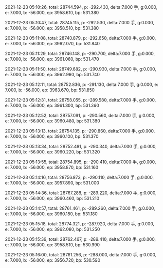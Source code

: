 2021-12-23 05:10:26, total: 28744.594, p: -292.430, delta:7.000 手, g:0.000, e: 7.000, b: -56.000, ep: 3958.610, bp: 531.380

2021-12-23 05:10:47, total: 28745.115, p: -292.530, delta:7.000 手, g:0.000, e: 7.000, b: -56.000, ep: 3958.510, bp: 531.380

2021-12-23 05:11:08, total: 28740.879, p: -292.650, delta:7.000 手, g:0.000, e: 7.000, b: -56.000, ep: 3962.070, bp: 531.840

2021-12-23 05:11:29, total: 28746.148, p: -290.700, delta:7.000 手, g:0.000, e: 7.000, b: -56.000, ep: 3961.060, bp: 531.470

2021-12-23 05:11:50, total: 28749.682, p: -290.930, delta:7.000 手, g:0.000, e: 7.000, b: -56.000, ep: 3962.990, bp: 531.740

2021-12-23 05:12:11, total: 28752.836, p: -291.130, delta:7.000 手, g:0.000, e: 7.000, b: -56.000, ep: 3963.670, bp: 531.850

2021-12-23 05:12:31, total: 28758.055, p: -289.580, delta:7.000 手, g:0.000, e: 7.000, b: -56.000, ep: 3961.300, bp: 531.360

2021-12-23 05:12:52, total: 28757.091, p: -290.560, delta:7.000 手, g:0.000, e: 7.000, b: -56.000, ep: 3960.480, bp: 531.380

2021-12-23 05:13:13, total: 28754.135, p: -290.860, delta:7.000 手, g:0.000, e: 7.000, b: -56.000, ep: 3960.100, bp: 531.370

2021-12-23 05:13:34, total: 28752.481, p: -290.340, delta:7.000 手, g:0.000, e: 7.000, b: -56.000, ep: 3960.220, bp: 531.320

2021-12-23 05:13:55, total: 28754.895, p: -290.410, delta:7.000 手, g:0.000, e: 7.000, b: -56.000, ep: 3958.870, bp: 531.160

2021-12-23 05:14:16, total: 28756.873, p: -290.110, delta:7.000 手, g:0.000, e: 7.000, b: -56.000, ep: 3957.890, bp: 531.000

2021-12-23 05:14:36, total: 28767.288, p: -289.220, delta:7.000 手, g:0.000, e: 7.000, b: -56.000, ep: 3960.460, bp: 531.210

2021-12-23 05:14:57, total: 28761.461, p: -289.260, delta:7.000 手, g:0.000, e: 7.000, b: -56.000, ep: 3960.180, bp: 531.180

2021-12-23 05:15:18, total: 28774.321, p: -287.920, delta:7.000 手, g:0.000, e: 7.000, b: -56.000, ep: 3962.080, bp: 531.250

2021-12-23 05:15:39, total: 28762.467, p: -289.410, delta:7.000 手, g:0.000, e: 7.000, b: -56.000, ep: 3958.510, bp: 530.990

2021-12-23 05:16:00, total: 28781.256, p: -288.000, delta:7.000 手, g:0.000, e: 7.000, b: -56.000, ep: 3956.720, bp: 530.590